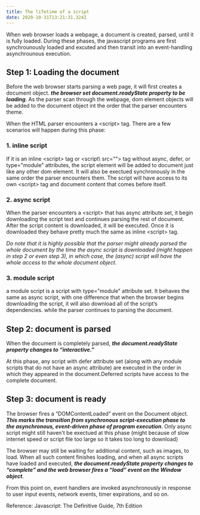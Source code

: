 ```yaml
---
title: The lifetime of a script
date: 2020-10-31T13:21:31.324Z
---
```


When web browser loads a webpage, a document is created, parsed, until it is fully loaded. During these phases, the javascript programs are first synchrounously loaded and excuted and then transit into an event-handling asynchrounous execution. 


## Step 1: Loading the document
Before the web browser starts parsing a web page, it will first creates a document object. ***the browser set document.readyState property to be loading***. As the parser scan through the webpage, dom element objects will be added to the document object int the order that the parser encounters theme. 

When the HTML parser encounters a \<script\> tag. There are a few scenarios will happen during this phase:


### 1. inline script
If it is an inline \<script\> tag or \<script\ src=""> tag without async, defer, or type="module" attributes, the script element will be added to document just like any other dom element. It will also be exectued synchronously in the same order the parser encounters them. The script will have access to its own \<script\> tag and document content that comes before itself.

### 2. async script
When the parser encounters a \<script\> that has async attribute set, it begin downloading the script text and continues parsing the rest of document. After the script content is downloaded, it will be executed. Once it is downloaded they behave pretty much the same as inline \<script\> tag.

*Do note that it is highly possible that the parser might already parsed the whole document by the time the async script is downloaded (might happen in step 2 or even step 3), in which case, the (async) script will have the whole access to the whole document object.*

### 3. module script

a module script is a script with type="module" attribute set. It behaves the same as async script, with one difference that when the browser begins downloading the script, it will also download all of the script’s dependencies. while the parser continues to parsing the document.


## Step 2: document is parsed

When the document is completely parsed, ***the document.readyState property
changes to “interactive.”***

At this phase, any script with defer attribute set (along with any module scripts that do not have an async attribute) are executed in the order in which they appeared in the document.Deferred scripts have access to the complete document.


## Step 3: document is ready

The browser fires a “DOMContentLoaded” event on the Document object. ***This
marks the transition from synchronous script-execution phase to the
asynchronous, event-driven phase of program execution***. Only async script might still haven't be exectued at this phase (might because of slow internet speed or script file too large so it takes too long to download)

The browser may still be waiting for additional content, such as images, to load. When all such content finishes loading, and when all async scripts have loaded and executed, ***the document.readyState property changes to “complete” and the web browser fires
a “load” event on the Window object***.

From this point on, event handlers are invoked asynchronously in response to
user input events, network events, timer expirations, and so on.


Reference: Javascript: The Definitive Guide, 7th Edition